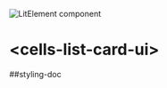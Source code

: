 ![LitElement component](https://img.shields.io/badge/litElement-component-blue.svg)

# \<cells-list-card-ui>

##styling-doc